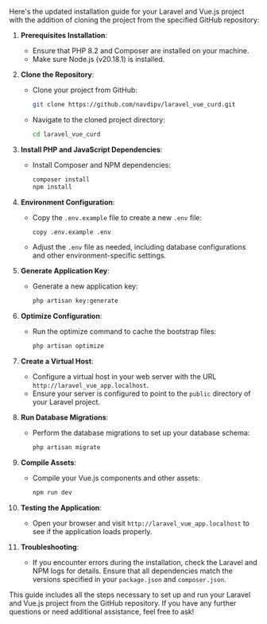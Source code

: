 Here's the updated installation guide for your Laravel and Vue.js project with the addition of cloning the project from the specified GitHub repository:

1. **Prerequisites Installation**:
    - Ensure that PHP 8.2 and Composer are installed on your machine.
    - Make sure Node.js (v20.18.1) is installed.

2. **Clone the Repository**:
    - Clone your project from GitHub:
      ```bash
      git clone https://github.com/navdipv/laravel_vue_curd.git
      ```
    - Navigate to the cloned project directory:
      ```bash
      cd laravel_vue_curd
      ```

3. **Install PHP and JavaScript Dependencies**:
    - Install Composer and NPM dependencies:
      ```bash
      composer install
      npm install
      ```

4. **Environment Configuration**:
    - Copy the `.env.example` file to create a new `.env` file:
      ```bash
      copy .env.example .env
      ```
    - Adjust the `.env` file as needed, including database configurations and other environment-specific settings.

5. **Generate Application Key**:
    - Generate a new application key:
      ```bash
      php artisan key:generate
      ```

6. **Optimize Configuration**:
    - Run the optimize command to cache the bootstrap files:
      ```bash
      php artisan optimize
      ```

7. **Create a Virtual Host**:
    - Configure a virtual host in your web server with the URL `http://laravel_vue_app.localhost`.
    - Ensure your server is configured to point to the `public` directory of your Laravel project.

8. **Run Database Migrations**:
    - Perform the database migrations to set up your database schema:
      ```bash
      php artisan migrate
      ```

9. **Compile Assets**:
    - Compile your Vue.js components and other assets:
      ```bash
      npm run dev
      ```

10. **Testing the Application**:
    - Open your browser and visit `http://laravel_vue_app.localhost` to see if the application loads properly.

11. **Troubleshooting**:
    - If you encounter errors during the installation, check the Laravel and NPM logs for details. Ensure that all dependencies match the versions specified in your `package.json` and `composer.json`.

This guide includes all the steps necessary to set up and run your Laravel and Vue.js project from the GitHub repository. If you have any further questions or need additional assistance, feel free to ask!